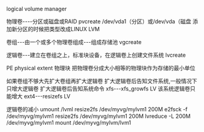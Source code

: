 logical volume manager

物理卷----分区或磁盘或RAID
pvcreate /dev/vda1（分区）或/dev/vda（磁盘
添加新分区的时候把类型改成LINUX LVM

卷组---由一个或多个物理卷组成---组成存储池
vgcreate

逻辑卷---建立在卷组之上，标准块设备，在逻辑卷上创建文件系统
lvcreate

PE
physical extent 物理块
把物理卷分成大小相等的物理块作为存储的最小单位

如果卷组不够大先扩大卷组再扩大逻辑卷
扩大逻辑卷后告知文件系统,一般情况下只增大逻辑卷
扩大逻辑卷后告知系统命令
xfs---xfs_growfs LV 该系统逻辑卷只能增大
ext4---resizefs LV

逻辑卷的减小
umount /lvml
resize2fs /dev/myvg/mylvm1 200M
e2fsck -f /dev/myvg/mylvm1
resize2fs /dev/myvg/mylvm1 200M
lvreduce -L 200M /dev/myvg/mylvm1
mount /dev/myvg/mylvm/lvm1
